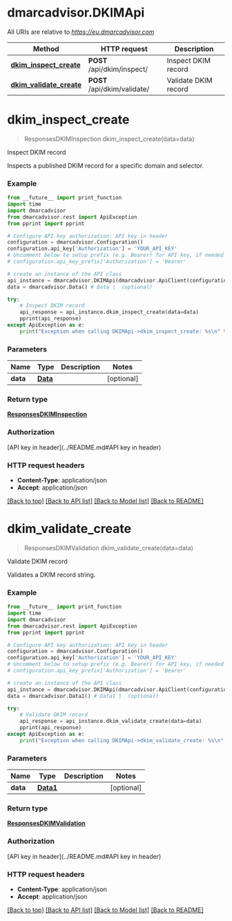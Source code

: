 # dmarcadvisor.DKIMApi

All URIs are relative to *https://eu.dmarcadvisor.com*

Method | HTTP request | Description
------------- | ------------- | -------------
[**dkim_inspect_create**](DKIMApi.md#dkim_inspect_create) | **POST** /api/dkim/inspect/ | Inspect DKIM record
[**dkim_validate_create**](DKIMApi.md#dkim_validate_create) | **POST** /api/dkim/validate/ | Validate DKIM record


# **dkim_inspect_create**
> ResponsesDKIMInspection dkim_inspect_create(data=data)

Inspect DKIM record

Inspects a published DKIM record for a specific domain and selector.

### Example
```python
from __future__ import print_function
import time
import dmarcadvisor
from dmarcadvisor.rest import ApiException
from pprint import pprint

# Configure API key authorization: API key in header
configuration = dmarcadvisor.Configuration()
configuration.api_key['Authorization'] = 'YOUR_API_KEY'
# Uncomment below to setup prefix (e.g. Bearer) for API key, if needed
# configuration.api_key_prefix['Authorization'] = 'Bearer'

# create an instance of the API class
api_instance = dmarcadvisor.DKIMApi(dmarcadvisor.ApiClient(configuration))
data = dmarcadvisor.Data() # Data |  (optional)

try:
    # Inspect DKIM record
    api_response = api_instance.dkim_inspect_create(data=data)
    pprint(api_response)
except ApiException as e:
    print("Exception when calling DKIMApi->dkim_inspect_create: %s\n" % e)
```

### Parameters

Name | Type | Description  | Notes
------------- | ------------- | ------------- | -------------
 **data** | [**Data**](Data.md)|  | [optional] 

### Return type

[**ResponsesDKIMInspection**](ResponsesDKIMInspection.md)

### Authorization

[API key in header](../README.md#API key in header)

### HTTP request headers

 - **Content-Type**: application/json
 - **Accept**: application/json

[[Back to top]](#) [[Back to API list]](../README.md#documentation-for-api-endpoints) [[Back to Model list]](../README.md#documentation-for-models) [[Back to README]](../README.md)

# **dkim_validate_create**
> ResponsesDKIMValidation dkim_validate_create(data=data)

Validate DKIM record

Validates a DKIM record string.

### Example
```python
from __future__ import print_function
import time
import dmarcadvisor
from dmarcadvisor.rest import ApiException
from pprint import pprint

# Configure API key authorization: API key in header
configuration = dmarcadvisor.Configuration()
configuration.api_key['Authorization'] = 'YOUR_API_KEY'
# Uncomment below to setup prefix (e.g. Bearer) for API key, if needed
# configuration.api_key_prefix['Authorization'] = 'Bearer'

# create an instance of the API class
api_instance = dmarcadvisor.DKIMApi(dmarcadvisor.ApiClient(configuration))
data = dmarcadvisor.Data1() # Data1 |  (optional)

try:
    # Validate DKIM record
    api_response = api_instance.dkim_validate_create(data=data)
    pprint(api_response)
except ApiException as e:
    print("Exception when calling DKIMApi->dkim_validate_create: %s\n" % e)
```

### Parameters

Name | Type | Description  | Notes
------------- | ------------- | ------------- | -------------
 **data** | [**Data1**](Data1.md)|  | [optional] 

### Return type

[**ResponsesDKIMValidation**](ResponsesDKIMValidation.md)

### Authorization

[API key in header](../README.md#API key in header)

### HTTP request headers

 - **Content-Type**: application/json
 - **Accept**: application/json

[[Back to top]](#) [[Back to API list]](../README.md#documentation-for-api-endpoints) [[Back to Model list]](../README.md#documentation-for-models) [[Back to README]](../README.md)

